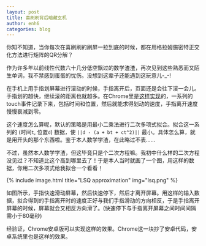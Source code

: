 ```yaml
---
layout: post
title: 喜刷刷背后暗藏玄机
author: enh6
categories: blog
---
```


你知不知道，当你每次在喜刷刷的刷屏一拉到底的时候，都在用格拉姆施密特正交化方法进行矩阵的QR分解？

作为许多年以前线性代数六十几分低空飘过的数学渣渣，再次见到这些熟悉而又陌生单词，我不禁感到蛋蛋的忧伤。没想到这辈子还能遇到这玩意儿-_-!

在手机上用手指划屏幕进行滚动的时候，手指离开后，页面还是会往下滚一会儿。手指划的越快，继续滚的距离也就越多。在Chrome里是[这样实现](https://cs.chromium.org/chromium/src/ui/events/gesture_detection/velocity_tracker.h)的，一系列的touch事件记录下来，包括时间和位置，然后就能求得划动的速度，手指离开速度慢慢衰减到零。

这个速度怎么算呢，默认的策略是用最小二乘法进行二次多项式拟合。拟合这一系列的 (时间`t`, 位置`d`) 数据，使 `||d - (a + bt + ct^2)||` 最小。具体怎么算，就是用开头的那个东西啦。鉴于本人数学学渣，在此略过不表......

不过，虽然本人数学学渣，但这毕竟只是个二次方程嘛。我初中什么样的二次方程没见过？不知道比这个高到哪里去了！于是本人当时就画了一个图，用这样的数据，你用二次多项式给我拟合一个看看！

{% include image.html title="LSQ approximation" img="lsq.png" %}

如图所示，手指快速滑动屏幕，然后快速停下，然后才离开屏幕。用这样的输入数据，拟合得到的手指离开时的速度正好与我们手指滑动的方向相反，于是手指离开屏幕的时候，屏幕就会又相反方向滑了。(快速停下与手指离开屏幕之间时间间隔需小于80毫秒)

经验证，Chrome安卓版可以实现这样的效果。Chrome这一块抄了安卓代码，安卓系统里也是这样的效果。
